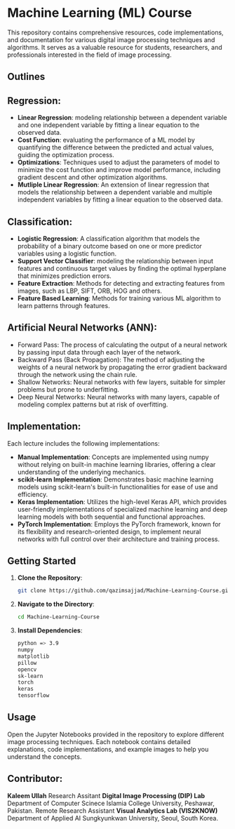 # Machine Learning (ML) Course

This repository contains comprehensive resources, code implementations, and documentation for various digital image processing techniques and algorithms. It serves as a valuable resource for students, researchers, and professionals interested in the field of image processing.

## Outlines

## Regression:
- **Linear Regression**: modeling  relationship between a dependent variable and one independent variable by fitting a linear equation to the observed data.
- **Cost Function**:  evaluating the performance of a ML model by quantifying the difference between the predicted and actual values, guiding the optimization process.
- **Optimizations**: Techniques used to adjust the parameters of model to minimize the cost function and improve model performance, including gradient descent and other optimization algorithms.
- **Mutliple Linear Regression**: An extension of linear regression that models the relationship between a dependent variable and multiple independent variables by fitting a linear equation to the observed data.
## Classification:
- **Logistic Regression**: A classification algorithm that models the probability of a binary outcome based on one or more predictor variables using a logistic function.
- **Support Vector Classifier**: modeling the relationship between input features and continuous target values by finding the optimal hyperplane that minimizes prediction errors.
- **Feature Extraction**: Methods for detecting and extracting features from images, such as LBP, SIFT, ORB, HOG and others.
- **Feature Based Learning**: Methods for training various ML algorithm to learn patterns through features.
## Artificial Neural Networks (ANN):
- Forward Pass: The process of calculating the output of a neural network by passing input data through each layer of the network.
- Backward Pass (Back Propagation): The method of adjusting the weights of a neural network by propagating the error gradient backward through the network using the chain rule.
- Shallow Networks: Neural networks with few layers, suitable for simpler problems but prone to underfitting.
- Deep Neural Networks: Neural networks with many layers, capable of modeling complex patterns but at risk of overfitting.
## Implementation:
Each lecture includes the following implementations:
- **Manual Implementation**: Concepts are implemented using numpy without relying on built-in machine learning libraries, offering a clear understanding of the underlying mechanics.
- **scikit-learn Implementation**: Demonstrates basic machine learning models using scikit-learn's built-in functionalities for ease of use and efficiency.
- **Keras Implementation**: Utilizes the high-level Keras API, which provides user-friendly implementations of specialized machine learning and deep learning models with both sequential and functional approaches.
- **PyTorch Implementation**: Employs the PyTorch framework, known for its flexibility and research-oriented design, to implement neural networks with full control over their architecture and training process.
  
## Getting Started

1. **Clone the Repository**:
    ```sh
    git clone https://github.com/qazimsajjad/Machine-Learning-Course.git
    ```
2. **Navigate to the Directory**:
    ```sh
    cd Machine-Learning-Course
    ```
3. **Install Dependencies**:
    ```sh
    python => 3.9
    numpy
    matplotlib
    pillow
    opencv
    sk-learn
    torch
    keras
    tensorflow
    
    ```

## Usage

Open the Jupyter Notebooks provided in the repository to explore different image processing techniques. Each notebook contains detailed explanations, code implementations, and example images to help you understand the concepts.

## Contributor:

**Kaleem Ullah**
Research Assitant **Digital Image Processing (DIP) Lab** Department of Computer Scinece Islamia College University, Peshawar, Pakistan.
Remote Research Assistant **Visual Analytics Lab (VIS2KNOW)** Department of Applied AI Sungkyunkwan University, Seoul, South Korea.
